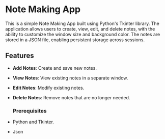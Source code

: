 # Note Making App

This is a simple Note Making App built using Python's Tkinter library. The application allows users to create, view, edit, and delete notes, with the ability to customize the window size and background color. The notes are stored in a JSON file, enabling persistent storage across sessions.

## Features

- **Add Notes**: Create and save new notes.
- **View Notes**: View existing notes in a separate window.
- **Edit Notes**: Modify existing notes.
- **Delete Notes**: Remove notes that are no longer needed.
  
  ### Prerequisites
  
- Python and Tkinter.
- Json
